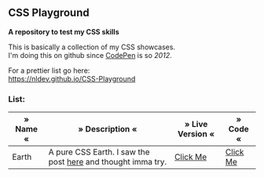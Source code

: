 ## CSS Playground

**A repository to test my CSS skills**

This is basically a collection of my CSS showcases. <br>
I'm doing this on github since <a target="_blank" href="https://codepen.io">CodePen</a> is so *2012*.

For a prettier list go here: <br>
<a target="_blank" href="https://nldev.github.io/CSS-Playground">https://nldev.github.io/CSS-Playground</a>

### List:

| » Name « | » Description « | » Live Version « | » Code « |
|----------|-----------------|------------------|----------|
| Earth | A pure CSS Earth. I saw the post <a target="_blank" href="https://www.facebook.com/ProgrammersCreateLife/photos/a.241809332534619.55240.241806149201604/1458446667537540/?type=3&theater">here</a> and thought imma try. | <a target="_blank" href="https://nldev.github.io/CSS-Playground/earth/">Click Me</a> | <a target="_blank" href="https://github.com/NLDev/CSS-Playground/tree/master/earth">Click Me</a> |
